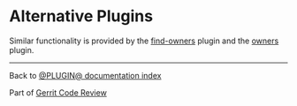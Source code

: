 # Alternative Plugins

Similar functionality is provided by the
[find-owners](https://gerrit-review.googlesource.com/admin/repos/plugins/find-owners)
plugin and the
[owners](https://gerrit-review.googlesource.com/admin/repos/plugins/owners)
plugin.

---

Back to [@PLUGIN@ documentation index](index.html)

Part of [Gerrit Code Review](../../../Documentation/index.html)
